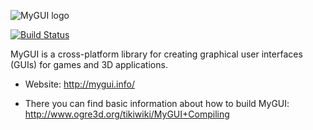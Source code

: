 ![MyGUI logo](http://mygui.info/images/MyGUI_Logo.png)

[![Build Status](https://travis-ci.org/MyGUI/mygui.svg?branch=master)](https://travis-ci.org/MyGUI/mygui)

MyGUI is a cross-platform library for creating graphical user interfaces (GUIs) for games and 3D applications.

* Website: http://mygui.info/

* There you can find basic information about how to build MyGUI:
	http://www.ogre3d.org/tikiwiki/MyGUI+Compiling
